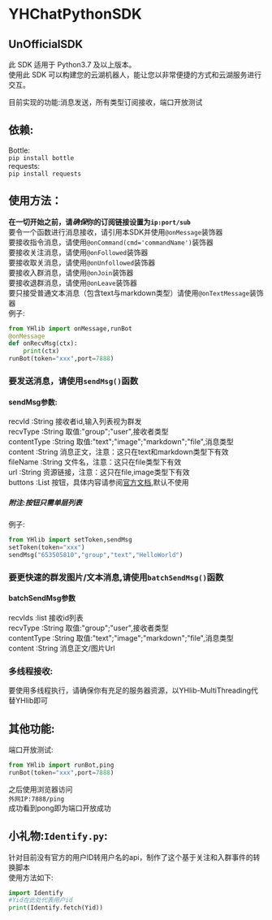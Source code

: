# YHChatPythonSDK  

## UnOfficialSDK  

此 SDK 适用于 Python3.7 及以上版本。  
使用此 SDK 可以构建您的云湖机器人，能让您以非常便捷的方式和云湖服务进行交互。

目前实现的功能:消息发送，所有类型订阅接收，端口开放测试  

## 依赖:
Bottle:  
`pip install bottle`  
requests:  
`pip install requests`  

## 使用方法：
**在一切开始之前，请*确保*你的订阅链接设置为`ip:port/sub`**  
要令一个函数进行消息接收，请引用本SDK并使用`@onMessage`装饰器  
要接收指令消息，请使用`@onCommand(cmd='commandName')`装饰器  
要接收关注消息，请使用`@onFollowed`装饰器  
要接收取关消息，请使用`@onUnfollowed`装饰器  
要接收入群消息，请使用`@onJoin`装饰器  
要接收退群消息，请使用`@onLeave`装饰器  
要只接受普通文本消息（包含text与markdown类型）请使用`@onTextMessage`装饰器  
例子:
~~~Python
from YHlib import onMessage,runBot
@onMessage
def onRecvMsg(ctx):
    print(ctx)
runBot(token="xxx",port=7888)
~~~  
### 要发送消息，请使用`sendMsg()`函数
#### sendMsg参数:
recvId :String 接收者id,输入列表视为群发  
recvType :String 取值:"group";"user",接收者类型  
contentType :String 取值:"text";"image";"markdown";"file",消息类型  
content :String 消息正文，注意：这只在text和markdown类型下有效  
fileName :String 文件名，注意：这只在file类型下有效  
url :String 资源链接，注意：这只在file,image类型下有效  
buttons :List 按钮，具体内容请参阅[官方文档](https://www.yhchat.com/document/400-410),默认不使用  
##### 附注:按钮只需单层列表
例子:
~~~Python
from YHlib import setToken,sendMsg
setToken(token="xxx")
sendMsg("653505810","group","text","HelloWorld")
~~~
### 要更快速的群发图片/文本消息,请使用`batchSendMsg()`函数
#### batchSendMsg参数  
recvIds :list 接收id列表  
recvType :String 取值:"group";"user",接收者类型  
contentType :String 取值:"text";"image";"markdown";"file",消息类型  
content :String 消息正文/图片Url  
### 多线程接收:  
要使用多线程执行，请确保你有充足的服务器资源，以YHlib-MultiThreading代替YHlib即可
## 其他功能:
端口开放测试:
~~~Python
from YHlib import runBot,ping
runBot(token="xxx",port=7888)
~~~
之后使用浏览器访问  
`外网IP:7888/ping`  
成功看到pong即为端口开放成功  
  
## 小礼物:`Identify.py`:
针对目前没有官方的用户ID转用户名的api，制作了这个基于关注和入群事件的转换脚本  
使用方法如下:  
~~~Python
import Identify
#Yid在此处代表用户id
print(Identify.fetch(Yid))
~~~
